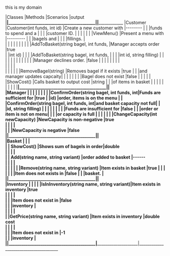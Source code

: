  this is my domain






|Classes   |Methods                                  |Scenarios                   |output
|__________|_________________________________________|____________________________|______________________________
|Customer  |Customer(int funds, int id)              |Create a new customer with  |--------
|          |                                         |funds to spend and a        |
|          |                                         |customer ID.                |
|          |                                         |                            |
|          |ViewMenu()                               |Present a menu with         |--------- 
|          |                                         |bagels and                  | 
|          |                                         |fillings.                   |    
|          |                                         |                            |
|          |                                         |                            |
|          |AddToBasket(string bagel, int funds,     |Manager accepts order       |true            
|          |int id)                                  |                            |
|          |AddToBasket(string bagel, int funds,     |                            |
|          |int id, string filling)                  |                            |
|          |                                         |                            |
|          |                                         |                            |
|          |                                         |Manager declines order.     |false
|          |                                         |                            |
|          |                                         |                            |         
|          |                                         |                            |                              
|          |                                         |                            |
|          |RemoveBagel(string)                      |Removes bagel if it exists  |true
|          |                                         |and manager updates capcaity|
|          |                                         |                            |
|          |                                         |Bagel does not exist        |false
|          |                                         |                            |
|          |ShowCost()                               |Calls basket to output cost |string
|          |										 |of items in basket		  |
|          |										 |							  |
|          |										 |							  |
|__________|_________________________________________|____________________________|                                                                       
|Manager   |                                         |                            |
|          |                                         | 							  |
|          |ConfirmOrder(string bagel, int funds, int|Funds are sufficient for 	  |true
|          |id)                                      |order, items is on the menu |
|          |ConfirmOrder(string bagel, int funds, int|and basket capacity not full|
|          |id, string filling)                    	 |                            |
|          |                                         |                            |
|          | 										 |Funds are insufficient for  |false
|          | 										 |order or item is not on menu|
|          | 										 |or capacity is full         |
|          |                                         |                            |
|          |ChangeCapacity(int newCapacity)          |NewCapacity is non-negative |true   
|          |                                         |                            |   
|          |                                         |NewCapacity is negative     |false   
|__________|_________________________________________|____________________________|                                                                       
|Basket    |                                         |                            |          
|          | ShowCost()                              |Shows sum of bagels in order|double                                                                             
|          |                                         |                            |         
|          | Add(string name, string variant)        |order added to basket       |------                                                            
|          |                                         |                            |                                          
|          |                                         |							  |
|          |Remove(string name, string variant)      |Item exists in basket       |true
|          |                                         |							  |
|          |                                         |Item does not exists in 	  |false
|          |                                         |basket.					  |
|__________|_________________________________________|____________________________|                                                                       
|Inventory |  									     |							  |
|          |IsInInventory(string name, string variant)|Item exists in inventory    |true                                                                                                              
|          |                                         |                            |                                     
|          |                                         |Item does not exist in      |false                                                           
|          |                                         |inventory                   |                                              
|          |                                         |                            |                                     
|          |GetPrice(string name, string variant)    |Item exists in inventory    |double cost                                                                                      
|          |                                         |                            |                                                                      
|          |                                         |Item does not exist in      |-1                                                                 
|          |                                         |inventory                   |                                                                      
|__________|_________________________________________|____________________________|______________________________________                                                        
                                                                                                                   